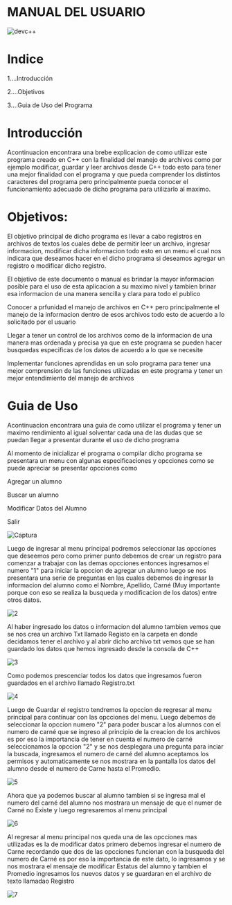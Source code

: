 # MANUAL DEL USUARIO

![devc++](https://user-images.githubusercontent.com/91577396/137566346-f25fd948-cc0d-45a7-917a-c890f9f40c0f.png)


# Indice


1....Introducción

2....Objetivos

3....Guia de Uso del Programa

# Introducción

Acontinuacion encontrara una brebe explicacion de como utilizar este programa creado en C++ con la finalidad del manejo de archivos como por ejemplo modificar, guardar y leer archivos desde C++ todo esto para tener una mejor finalidad con el programa y que pueda comprender los distintos caracteres del programa pero principalmente pueda conocer el funcionamiento adecuado de dicho programa para utilizarlo al maximo.


# Objetivos:

El objetivo principal de dicho programa es llevar a cabo registros en archivos de textos los cuales debe de permitir leer un archivo, ingresar informacion, modificar dicha informacion todo esto en un menu el cual nos indicara que deseamos hacer en el dicho programa si deseamos agregar un registro o modificar dicho registro.

El objetivo de este documento o manual es brindar la mayor informacion posible para el uso de esta aplicacion a su maximo nivel y tambien brinar esa informacion de una manera sencilla y clara para todo el publico

Conocer a prfunidad el manejo de archivos en C++ pero principalmente el manejo de la informacion dentro de esos archivos todo esto de acuerdo a lo solicitado por el usuario

Llegar a tener un control de los archivos como de la informacion de una manera mas ordenada y precisa ya que en este programa se pueden hacer busquedas especificas de los datos de acuerdo a lo que se necesite

Implementar funciones aprendidas en un solo programa para tener una mejor comprension de las funciones utilizadas en este programa y tener un mejor entendimiento del manejo de archivos


# Guia de Uso

Acontinuacion encontrara una guia de como utilizar el programa y tener un maximo rendimiento al igual solventar cada una de las dudas que se puedan llegar a presentar durante el uso de dicho programa 

Al momento de inicializar el programa o compilar dicho programa se presentara un menu con algunas especificaciones y opcciones como se puede apreciar se presentar opcciones como

Agregar un alumno

Buscar un alumno

Modificar Datos del Alumno

Salir 

![Captura](https://user-images.githubusercontent.com/91577396/137566861-f74097e2-f937-4153-9549-1ac8d8e64a31.PNG)

Luego de ingresar al menu principal podremos seleccionar las opcciones que deseemos pero como primer punto debemos de crear un registro para comenzar a trabajar con las demas opcciones entonces ingresamos el numero "1" para iniciar la opccion de agregar un alumno luego se nos presentara una serie de preguntas en las cuales debemos de ingresar la informacion del alumno como el Nombre, Apellido, Carné (Muy importante porque con eso se realiza la busqueda y modificacion de los datos) entre otros datos.

![2](https://user-images.githubusercontent.com/91577396/137567387-c6a5c8ba-1c1d-4c51-9085-e0e62e8367a2.PNG)

Al haber ingresado los datos o informacion del alumno tambien vemos que se nos crea un archivo Txt llamado Registo en la carpeta en donde decidamos tener el archivo y al abrir dicho archivo txt vemos que se han guardado los datos que hemos ingresado desde la consola de C++ 

![3](https://user-images.githubusercontent.com/91577396/137567487-58b8f9cd-aeb2-4127-a6fb-06e2a8572570.PNG)

Como podemos prescenciar todos los datos que ingresamos fueron guardados en el archivo llamado Registro.txt 

![4](https://user-images.githubusercontent.com/91577396/137567611-41587b12-011f-457f-9269-f3f0c36b5892.PNG)

Luego de Guardar el registro tendremos la opccion de regresar al menu principal para continuar con las opcciones del menu. Luego debemos de seleccionar la opccion numero "2" para poder buscar a los alumnos con el numero de carné que se ingreso al principio de la creacion de los archivos es por eso la importancia de tener en cuenta el numero de carné seleccionamos la opccion "2" y se nos desplegara una pregunta para inciar la buscada, ingresamos el numero de carné del alumno aceptamos los permisos y automaticamente se nos mostrara en la pantalla los datos del alumno desde el numero de Carne hasta el Promedio.

![5](https://user-images.githubusercontent.com/91577396/137567917-083edab4-75a2-4394-8010-0ba63b891dd5.PNG)

Ahora que ya podemos buscar al alumno tambien si se ingresa mal el numero del carné del alumno nos mostrara un mensaje de que el numer de Carné no Existe y luego regresaremos al menu principal

![6](https://user-images.githubusercontent.com/91577396/137568008-197c0f8a-c7a4-49e1-bfc7-6adddf7df23b.PNG)

Al regresar al menu principal nos queda una de las opcciones mas utilizadas es la de modificar datos primero debemos ingresar el numero de Carne recordando que dos de las opcciones funcionan con la busqueda del numero de Carné es por eso la importancia de este dato, lo ingresamos y se nos mostrara el mensaje de modificar Estatus del alumno y tambien el Promedio ingresamos los nuevos datos y se guardaran en el archivo de texto llamadao Registro

![7](https://user-images.githubusercontent.com/91577396/137568192-4249960c-0c35-4e0e-a652-29d65dba79b3.PNG)


